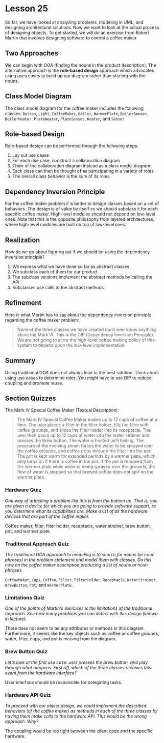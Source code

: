 # Lesson 25

So far, we have looked at analyzing problems, modeling in UML, and designing architectural solutions. Now we want to look at the actual process of designing objects. To get started, we will do an exercise from Robert Martin that involves designing software to control a coffee maker.

## Two Approaches

We can begin with OOA (finding the nouns in the product description). The alternative approach is the **role-based design** approach which advocates using uses cases to build up our diagram rather than starting with the nouns.

## Class Model Diagram

The class model diagram for the coffee maker includes the following classes: `Button`, `Light`, `CoffeeMaker`, `Boiler`, `WarmerPlate`, `BoilerSensor`, `BoilerHeater`, `PlateHeater`, `PlateSensor`, `Heater`, and `Sensor`.

## Role-based Design

Role-based design can be performed through the following steps:

1. Lay out use cases
2. For each use case, construct a collaboration diagram
3. Think of the collaboration diagram instead as a class model diagram
4. Each class can then be thought of as participating in a variety of roles
5. The overall class behavior is the sum of its roles

## Dependency Inversion Principle

For the coffee maker problem it is better to design classes based on a set of behaviors. The design is of value by itself so we should subclass it for each specific coffee maker. High-level modules should not depend on low-level ones. Note that this is the opposite philosophy from layered architectures, where high-level modules are built on top of low-level ones.

## Realization

How do we go about figuring out if we should be using the dependency inversion principle?

1. We express what we have done so far as abstract classes
2. We subclass each of them for our product
3. The subclass versions implement the abstract methods by calling the API
4. Subclasses use calls to the abstract methods

## Refinement

Here is what Martin has to say about the dependency inversion principle regarding the coffee maker problem:

> None of the three classes we have created must ever know anything about the Mark VI. This is the DIP (Dependency Inversion Principle). We are not going to allow the high-level coffee making policy of this system to depend upon the low-level implementation.

## Summary

Using traditional OOA does not always lead to the best solution. Think about using use cases to determine roles. You might have to use DIP to reduce coupling and promote reuse.

## Section Quizzes

The Mark IV Special Coffee Maker (Textual Description):

> The Mark IV Special Coffee Maker makes up to 12 cups of coffee at a time. The user places a filter in the filter holder, fills the filter with coffee grounds, and slides the filter holder into its receptacle. The user then pours up to 12 cups of water into the water strainer and presses the Brew button. The water is heated until boiling. The pressure of the evolving steam forces the water to be sprayed over the coffee grounds, and coffee drips through the filter into the pot. The pot is kept warm for extended periods by a warmer plate, which only turns on if there is coffee in the pot. If the pot is removed from the warmer plate while water is being sprayed over the grounds, the flow of water is stopped so that brewed coffee does not spill on the warmer plate.

### Hardware Quiz

_One way of attacking a problem like this is from the bottom up. That is, you are given a device for which you are going to provide software support, so you determine what its capabilities are. Make a list of all the hardware devices that are part of the coffee maker._

Coffee maker, filter, filter holder, receptacle, water strainer, brew button, pot, and warmer plate.

### Traditional Approach Quiz

_The traditional OOA approach to modeling is to search for nouns (or noun phrases) in the problem statement and model them with classes. Do this now on the coffee maker description producing a list of nouns or noun phrases._

`CoffeeMaker`, `Cups`, `Coffee`, `Filter`, `FilterHolder`, `Receptacle`, `WaterStrainer`, `BrewButton`, `Pot`, and `WarmerPlate`.

### Limitations Quiz

_One of the points of Martin's exercises is the limitations of the traditional approach. See how many problems you can detect with this design (shown in lecture)._

There does not seem to be any attributes or methods in this diagram. Furthermore, it seems like the key objects such as coffee or coffee grounds, water, filter, cups, and pot is missing from the diagram.

### Brew Button Quiz

_Let's look at the first use case: user presses the brew button, and play through what happens. First off, which of the three classes receives this event from the hardware interface?_

User interface should be responsible for delegating tasks.

### Hardware API Quiz

_To proceed with our object design, we could implement the described behaviors (of the coffee maker) as methods in each of the three classes by having them make calls to the hardware API. This would be the wrong approach. Why?_

The coupling would be too tight between the client code and the specific hardware.

